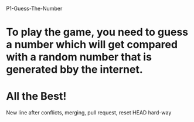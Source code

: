 P1-Guess-The-Number

# To play the game, you need to guess a number which will get compared with a random number that is generated bby the internet.

# All the Best!

New line after conflicts, merging, pull request, reset HEAD hard-way

